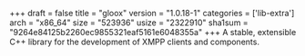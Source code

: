 +++
draft = false
title = "gloox"
version = "1.0.18-1"
categories = ['lib-extra']
arch = "x86_64"
size = "523936"
usize = "2322910"
sha1sum = "9264e84125b2260ec9855321eaf5161e6048355a"
+++
A stable, extensible C++ library for the development of XMPP clients and components.